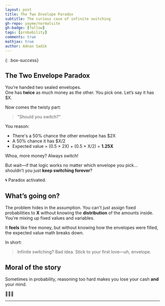 ```yaml
---
layout: post
title: The Two Envelope Paradox
subtitle: The curious case of infinite switching
gh-repo: yayme/normalsite
gh-badge: [follow]
tags: [probability]
comments: true
mathjax: true
author: Adnan Sadik
---
```


{: .box-success}

## The Two Envelope Paradox

You’re handed two sealed envelopes.  
One has **twice** as much money as the other. You pick one. Let’s say it has \$X.

Now comes the twisty part:  
> "Should you switch?"

You reason:  
- There's a 50% chance the other envelope has \$2X  
- A 50% chance it has \$X/2  
- Expected value = (0.5 × 2X) + (0.5 × X/2) = **1.25X**

Whoa, more money? Always switch!

But wait—if that logic works no matter which envelope you pick…  
shouldn’t you just **keep switching forever**?

🌀 Paradox activated.

## What’s going on?

The problem hides in the assumption. You can't just assign fixed probabilities to **X** without knowing the **distribution** of the amounts inside. You're mixing up fixed values and variables.

It **feels** like free money, but without knowing how the envelopes were filled, the expected value math breaks down.

In short:  
> Infinite switching? Bad idea. Stick to your first love—uh, envelope.

## Moral of the story

Sometimes in probability, reasoning too hard makes you lose your cash **and** your mind.

🎩💸✨

---

